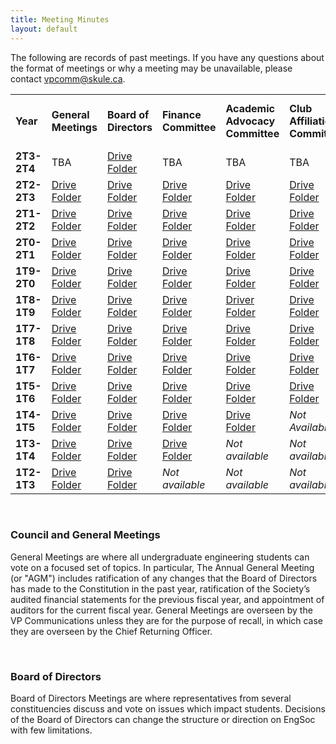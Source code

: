 ```yaml
---
title: Meeting Minutes
layout: default
---
```


<p>The following are records of past meetings. If you have any questions about the format of meetings or why a meeting may be unavailable, please contact <a href="mailto:vpcomm@skule.ca">vpcomm@skule.ca</a>.</p>
<table>
    <tbody>
        <tr>
            <td><strong>Year</strong></td>
            <td><strong>General Meetings</a></strong></td>
            <td><strong>Board of Directors</a></strong></td>
            <td><strong>Finance Committee</strong></td>
            <td><strong>Academic Advocacy Committee</strong></td>
            <td><strong>Club Affiliations Committee</strong></td>
            <td><strong>Policy & Structures Committee</strong></td>
            <td><strong>Skule Endowment Fund Committee</strong></td>
        </tr>
        <tr>
            <td><strong>2T3-2T4</strong></td>
            <td>TBA</td>
            <td><a href="https://drive.google.com/drive/folders/1tUAWier4zMczgIPjxFRkwH_rzctihfYl">Drive Folder</a></td>
            <td>TBA</td>
            <td>TBA</td>
            <td>TBA</td>
            <td><a href="https://drive.google.com/drive/folders/1HK2DqDSZ7x1xf6r9eCXTIIRIoAIf_wnt">Drive Folder</a></td>
            <td>TBA</td>
        </tr>
        <tr>
            <td><strong>2T2-2T3</strong></td>
            <td><a href=" https://drive.google.com/drive/folders/1BUEKCjtoGzEv8qzTQiX84Ms_qdN73kUK">Drive Folder</a></td>
            <td><a href="https://drive.google.com/drive/u/0/folders/1jWCVMh6RI_aNsA9aRgRXKa0AfEHNdQ9B">Drive Folder</a></td>
            <td><a href="https://drive.google.com/drive/folders/1o_lP8ivyW5BwrWMrAbvhauuOdXAWj-GV">Drive Folder</a></td>
            <td><a href="https://drive.google.com/drive/folders/1ZuF0oFt4WOza_54qWqZTXrUY6camiqKp?usp=sharing">Drive Folder</a></td>
            <td><a href="https://drive.google.com/drive/folders/1DNG4jmAzLdeGdw0x6FKkEhhTfR0W1Nwp">Drive Folder</a></td>
            <td><a href="https://drive.google.com/drive/folders/1A2tghRaPWWPHn7Mukl-At_jkkTbpUTu5?usp=sharing">Drive Folder</a></td>
            <td><i>TBA</i><!--<a href="https://drive.google.com/drive/folders/1CmJ18I1N17uX1dB4D-lWDCXJl0kjZ5RH?usp=sharing">Drive Folder<a>--></td>
        </tr>
        <tr>
            <td><strong>2T1-2T2</strong></td>
            <td><a href="https://drive.google.com/drive/folders/1RZABF8dymOpEq_HgzYvoZTtAiclpGw8I?usp=sharing">Drive Folder</a></td>
            <td><a href="https://drive.google.com/drive/folders/1Z3G4_3e-wz6OtG4Kz91MlYc7U82AOrrb?usp=sharing">Drive Folder</a></td>
            <td><a href="https://drive.google.com/drive/folders/1hO8JTZxt6zFcb-wac6RVsD8qDs2c-vtD?usp=sharing">Drive Folder</a></td>
            <td><a href="https://drive.google.com/drive/folders/1en4ALnY_03o6EbHHGEuWRcULl_5wntHQ">Drive Folder</a></td>
            <td><a href="https://drive.google.com/drive/folders/1rYGPVIR22iL9Rqnggn-6IPHPhqX5DO8q?usp=sharing">Drive Folder</a></td>
            <td><a href="https://drive.google.com/drive/folders/1edbP2IFYUrtowR0-o4GtxTWYudjdJ2nS?usp=sharing">Drive Folder</a></td>
            <td><a href="https://drive.google.com/drive/folders/1CmJ18I1N17uX1dB4D-lWDCXJl0kjZ5RH?usp=sharing">Drive Folder<a></td>
        </tr>
        <tr>
            <td><strong>2T0-2T1</strong></td>
            <td><a href="https://drive.google.com/drive/folders/1dj29W2Lo8bkUPeYbV2fA1TG4N575lByD">Drive Folder</a></td>
            <td><a href="https://drive.google.com/drive/folders/1lAoOujiQ8drW5sosEvJvmZWPQPeg2dML?usp=sharing">Drive Folder</a></td>
            <td><a href="https://drive.google.com/drive/folders/1wHBwbot3lUjXsQQ8JR0OeQvYdYzJeBf5?usp=sharing">Drive Folder</a></td>
            <td><a href="https://drive.google.com/drive/folders/1q1o0dSmHHx3u2xw_6OX-6SENl26srttQ?usp=sharing">Drive Folder</a></td>
            <td><a href="https://drive.google.com/drive/folders/1Y50dvN0KGzGGS7308YO-id3pShgBi46P?usp=sharing">Drive Folder</a></td>
            <td><a href="https://drive.google.com/drive/folders/18EN_WCT8efwJblYQgnDjZzswGmMtZDSc?usp=sharing">Drive Folder</a></td>
            <td><a href="https://drive.google.com/drive/folders/1KQ9lTTn53qT_RzON8L8IyZe-uiTljjF2?usp=sharing">Drive Folder<a></td>
        </tr>
        <tr>
            <td><strong>1T9-2T0</strong></td>
            <td><a href="https://drive.google.com/drive/folders/1CaPxxstG3WvXl1J8VVHL7k4kc-bKz4E-?usp=sharing">Drive Folder</a></td>
            <td><a href="https://drive.google.com/drive/folders/1uGDdrDnz0uTPhU0zbv9aS0cutQ1SjPBg?usp=sharing">Drive Folder</a></td>
            <td><a href="https://drive.google.com/drive/folders/19zONKII5w0n3qfzqwd6oneqWRq-lo5AQ?usp=sharing">Drive Folder</a></td>
            <td><a href="https://drive.google.com/drive/folders/1QyhLxtmdB3Zf2CPfX6nRAvxgFIUW7eDl?usp=sharing">Drive Folder</a></td>
            <td><a href="https://drive.google.com/drive/folders/1N1euhdrQjuTzGajx3fFlkvLHwvxTEQ8W?usp=sharing">Drive Folder</a></td>
            <td><a href="https://drive.google.com/drive/folders/1ia_1pPPsJs9ITNW2alC46v97n0tmWOku">Drive Folder</a></td>
            <td><em>Not available</em></td>
        </tr>
        <tr>
            <td><strong>1T8-1T9</strong></td>
            <td><a href="https://drive.google.com/drive/folders/1qG-ktuJBSghBAsED3ajla7SXMYjgr900?usp=sharing">Drive Folder</a></td>
            <td><a href="https://drive.google.com/drive/folders/1OUy2yLfn4wY1Kz0N3Hi9FQmjMALslKtW?usp=sharing">Drive Folder</a></td>
            <td><a href="https://drive.google.com/drive/folders/182bP6gA-iO5fJAuHoRwybQDwHprW_9AG">Drive Folder</a></td>
            <td><a href="https://drive.google.com/open?id=12B4ltUSkZ3WivcOc9oNswl5O8wMq-xIy">Driver Folder</a></td>
            <td><a href="https://drive.google.com/open?id=1kOdf-ljFPQvdBz7MV3ONxytXcGBBCT0i">Drive Folder</td>
            <td><a href="https://drive.google.com/open?id=1s6ICE8lMNwu8WRevNURUoitOpfl9s7PB">Drive Folder</td>
            <td><a href="https://drive.google.com/drive/folders/1bY0ZK1DxuoJqpS3PhDD5jSwOJanqR6zO?usp=sharing">Drive Folder</td>
        </tr>
        <tr>
            <td><strong>1T7-1T8</strong></td>
            <td><a href="https://drive.google.com/drive/folders/1Tvb_v7uYo-rm9dBqFfA7s1mZTF3felhS?usp=sharing">Drive Folder</a></td>
            <td><a href="https://drive.google.com/drive/folders/15JDkOjaL_erVadwE-SPoSEl0XXxD9kCE?usp=sharing">Drive Folder</a></td>
            <td><a href="https://drive.google.com/drive/folders/17H9SikX_U_u9gaw0MaHC0kZqkpbSCaIQ?usp=sharing">Drive Folder</a></td>
            <td><a href="https://drive.google.com/drive/folders/1tbB20ZZukdbZGEYEi30DzLLL_z6Y5fLc?usp=sharing">Drive Folder</a></td>
            <td><a href="https://drive.google.com/drive/folders/18xju60QtMFkbVTm8gOn8bDZD-BvALba-?usp=sharing">Drive Folder</a></td>
            <td><a href="https://drive.google.com/drive/folders/13nGqSgeNo32Mw1PI_pTNmhJP9jBusP0y?usp=sharing">Drive Folder</a></td>
            <td><a href="https://drive.google.com/drive/folders/1iGn0jd7RT3WS5PxAckhIA7QUPqo5B-OC?usp=sharing">Drive Folder</a></td>
        </tr>
        <tr>
            <td><strong>1T6-1T7</strong></td>
            <td><a href="https://drive.google.com/drive/folders/0B3agLOf0dQ6FMVpUMzdadmJkcUE?usp=sharing">Drive Folder</a></td>
            <td><a href="https://drive.google.com/drive/folders/0B3agLOf0dQ6FTHFXMzVsQzUzQmc?usp=sharing">Drive Folder</a></td>
            <td><a href="https://drive.google.com/drive/folders/1FJTqZm6UrhCskcgcfSshJAeFS1qTEDzc?usp=sharing">Drive Folder</a></td>
            <td><a href="https://drive.google.com/drive/folders/0B0aaqPGaQeueU2o2T09ta2x3azg?usp=sharing">Drive Folder</a></td>
            <td><a href="https://drive.google.com/drive/folders/14gmMtK5tUiQFpjqlMeqY4rNhFWKyphRL?usp=sharing">Drive Folder</a></td>
            <td><a href="https://drive.google.com/drive/folders/1KAdSAFc834Y52J9tItMRe_tH7Ou5apIN?usp=sharing">Drive Folder</a></td>
            <td><a href="https://drive.google.com/drive/folders/1pvNtqAD1zQQa4lao4B1m0eghroxNqFx8?usp=sharing">Drive Folder</a></td>
        </tr>
        <tr>
            <td><strong>1T5-1T6</strong></td>
            <td><a href="https://drive.google.com/drive/folders/0B3agLOf0dQ6FcnFaWmV2eHplNDA?usp=sharing">Drive Folder</a></td>
            <td><a href="https://drive.google.com/drive/folders/0B4NAsswStjIXQUl2NTRwT3FzMmM?usp=sharing">Drive Folder</a></td>
            <td><a href="https://drive.google.com/drive/folders/1lGka8h3KWTYAahc-f1vC21ifeWZcLVce?usp=sharing">Drive Folder</a></td>
            <td><a href="https://drive.google.com/drive/folders/0B0aaqPGaQeueN2d0bXdLZW9PSzA?usp=sharing">Drive Folder</a></td>
            <td><a href="https://drive.google.com/drive/folders/1FmCHL_z7MpKjt22fw5GTN1BHepr_NIUy?usp=sharing">Drive Folder</a></td>
            <td><a href="https://drive.google.com/drive/folders/1r71zsLNnksb4XILitVoMTAkps3-Fg3X5?usp=sharing">Drive Folder</a></td>
            <td><a href="https://drive.google.com/drive/folders/1CopmtsLMmWwKpOS1wcsnYN2ujLNf_R09?usp=sharing">Drive Folder</a></td>
        </tr>
        <tr>
            <td><strong>1T4-1T5</strong></td>
            <td><a href="https://drive.google.com/drive/folders/1558njode9GlKOBJ_sOiogzwZ4sKKkBQg?usp=sharing">Drive Folder</a></td>
            <td><a href="https://drive.google.com/drive/folders/1OZuB0IVxhewzaYcZGh1wPhiP7Mn2KKGO?usp=sharing">Drive Folder</a></td>
            <td><a href="https://drive.google.com/drive/folders/1e326AzVZ28SUIE9vodXu03Q50hl3EvxY?usp=sharing">Drive Folder</a></td>
            <td><a href="https://drive.google.com/drive/folders/122h67gba-S3KtTNicXjbq7yBYcjJ1CCK?usp=sharing">Drive Folder</a></td>
            <td><em>Not Available</em></td>
            <td><a href="https://drive.google.com/drive/folders/1mM3_SM4R3QgnimI0t3GB59llSGAjh7aM?usp=sharing">Drive Folder</a></td>
            <td><em>Not Available</em></td>
        </tr>
        <tr>
            <td><strong>1T3-1T4</strong></td>
            <td><a href="https://drive.google.com/drive/folders/0B2SUZIh_6iOgamJyQkFteExYX2s?usp=sharing">Drive Folder</a></td>
            <td><a href="https://drive.google.com/drive/folders/0B2SUZIh_6iOgQ2cyTHBWNEw4dVE?usp=sharing">Drive Folder</a></td>
            <td><a href="https://drive.google.com/drive/folders/14WRBFFAHIGx9MTwApDCOL8mnNaSCN5Te?usp=sharing">Drive Folder</a></td>
            <td><em>Not available</em></td>
            <td><em>Not available</em></td>
            <td><em>Not available</em></td>
            <td><em>Not Available</em></td>
        </tr>
        <tr>
            <td><strong>1T2-1T3</strong></td>
            <td><a href="https://drive.google.com/drive/folders/1LqZDhjlXMMtVgdCepc_Uv43oRsPHD4JI?usp=sharing">Drive Folder</a></td>
            <td><a href="https://drive.google.com/drive/folders/10rot_jmH5LqtweKeCJczkhAAT-AjzCnh?usp=sharing">Drive Folder</a></td>
            <td><em>Not available</em></td>
            <td><em>Not available</em></td>
            <td><em>Not available</em></td>
            <td><em>Not available</em></td>
            <td><em>Not Available</em></td>
        </tr>
    </tbody>
</table> <br>
<div>
    <h3 id="Council & General Meetings">Council and General Meetings</h3>
    <p>General Meetings are where all undergraduate engineering students can vote on a focused set of topics. In particular, The Annual General Meeting (or "AGM") includes ratification of any changes that the Board of Directors has made to the Constitution in the past year, ratification of the Society&rsquo;s audited financial statements for the previous fiscal year, and appointment of auditors for the current fiscal year. General Meetings are overseen by the VP Communications unless they are for the purpose of recall, in which case they are overseen by the Chief Returning Officer.</p>
</div> <br>
<div>
    <h3 id="Board of Directors">Board of Directors</h3>
    <p>Board of Directors Meetings are where representatives from several constituencies discuss and vote on issues which impact students. Decisions of the Board of Directors can change the structure or direction on EngSoc with few limitations.</p>
</div>